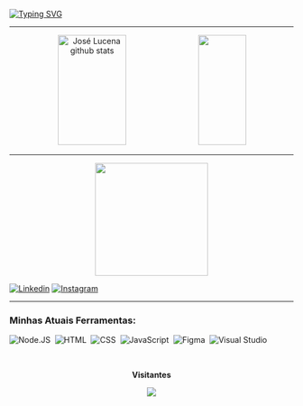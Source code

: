 
  
[![Typing SVG](https://readme-typing-svg.herokuapp.com/?color=00bfbf&size=35&center=true&vCenter=true&width=1000&lines=Olá,+Me+Chamo+José+Lucena!;Tenho+16+Anos;Sou+do+Brasil,+AL;Faço+Desenvolvimento+de+Sistemas+no+IFAL;Seja+Bem+Vindo!+:%29)](https://git.io/typing-svg)

---

<div align="center">  
  <img width="49%" height="195px" src="https://github-readme-stats.vercel.app/api?username=JoseLucenaa&show_icons=true&count_private=true&hide_border=true&title_color=00bfbf&icon_color=00bfbf&text_color=c9d1d9&bg_color=0d1117" alt="José Lucena github stats" /> 
  <img width="41%" height="195px" src="https://github-readme-stats.vercel.app/api/top-langs/?username=JoseLucenaa&layout=compact&hide_border=true&title_color=00bfbf&text_color=00bfbf&bg_color=0d1117" />
</div>

---

<p align="center">
  <img src="https://github.com/JoseLucenaa/JoseLucenaa/assets/139528889/a5bf767f-8a7e-4b1c-936d-a58fe1a3e44f" width="200px">
</p>


[![Linkedin](https://img.shields.io/badge/LinkedIn-0077B5?style=for-the-badge&logo=linkedin&logoColor=white
)](https://www.linkedin.com/in/jos%C3%A9-lucena-81a557299/?locale=pt_BR)
[![Instagram](https://img.shields.io/badge/Instagram-E4405F?style=for-the-badge&logo=instagram&logoColor=white
)](https://www.instagram.com/lucenaa.dev/)

---
 
### Minhas Atuais Ferramentas:
![Node.JS](https://img.shields.io/badge/-Node.JS-0D1117?style=for-the-badge&logo=node.js&labelColor=0D1117&textColor=0D1117)&nbsp;
![HTML](https://img.shields.io/badge/-HTML-0D1117?style=for-the-badge&logo=html5&labelColor=0D1117)&nbsp;
![CSS](https://img.shields.io/badge/-CSS-0D1117?style=for-the-badge&logo=CSS3&logoColor=1572B6&labelColor=0D1117)&nbsp;
![JavaScript](https://img.shields.io/badge/-JavaScript-0D1117?style=for-the-badge&logo=javascript&labelColor=0D1117&textColor=0D1117)&nbsp;
![Figma](https://img.shields.io/badge/-figma-0D1117?style=for-the-badge&logo=figma&labelColor=0D1117)&nbsp;
![Visual Studio](https://img.shields.io/badge/-Visual%20Studio-0D1117?style=for-the-badge&logo=visual-studio&logoColor=C8A2C8&labelColor=0D1117)&nbsp;
 

<div align="center">
<br><p align="centre"><b>Visitantes</b></p>  
<p align="center"><img align="center" src="https://profile-counter.glitch.me/{JoseLucenaa}/count.svg" /></p> 
<br>
</div>

